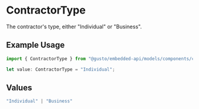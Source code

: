 # ContractorType

The contractor's type, either "Individual" or "Business". 

## Example Usage

```typescript
import { ContractorType } from "@gusto/embedded-api/models/components/contractor.js";

let value: ContractorType = "Individual";
```

## Values

```typescript
"Individual" | "Business"
```